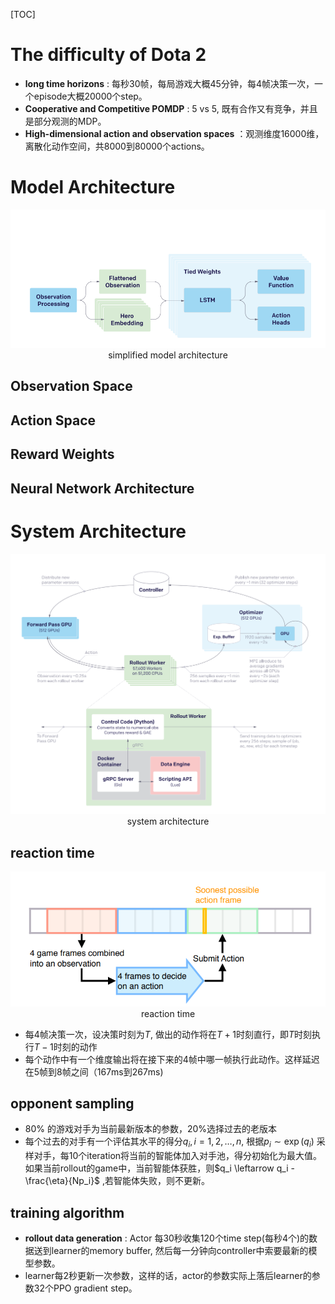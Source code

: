 [TOC]



# The difficulty of Dota 2

- **long time horizons** : 每秒30帧，每局游戏大概45分钟，每4帧决策一次，一个episode大概20000个step。
- **Cooperative and Competitive POMDP** : 5 vs 5, 既有合作又有竞争，并且是部分观测的MDP。
- **High-dimensional action and observation spaces** ：观测维度16000维，离散化动作空间，共8000到80000个actions。

# Model Architecture

<center>
    <img src="./model.png">
    <br>
    <div>
        simplified model architecture
    </div>
</center>

## Observation Space

## Action Space

## Reward Weights

## Neural Network Architecture

# System Architecture

<center>
    <img src = "system.png">
    <br>
    <div>
        system architecture
    </div>
</center>

## reaction time

<center>
    <img src="reaction time.png">
    <div>
        reaction time
    </div>
</center>

- 每4帧决策一次，设决策时刻为$T$, 做出的动作将在$T+1$时刻直行，即$T$时刻执行$T-1$时刻的动作
- 每个动作中有一个维度输出将在接下来的4帧中哪一帧执行此动作。这样延迟在5帧到8帧之间（167ms到267ms)

## opponent sampling 

- 80% 的游戏对手为当前最新版本的参数，20%选择过去的老版本
- 每个过去的对手有一个评估其水平的得分$q_i, i=1,2,\dots,n$, 根据$p_i \sim \exp{(q_i)}$ 采样对手，每10个iteration将当前的智能体加入对手池，得分初始化为最大值。如果当前rollout的game中，当前智能体获胜，则$q_i \leftarrow q_i - \frac{\eta}{Np_i}$ ,若智能体失败，则不更新。

## training algorithm

- **rollout data generation** : Actor 每30秒收集120个time step(每秒4个)的数据送到learner的memory buffer, 然后每一分钟向controller中索要最新的模型参数。
- learner每2秒更新一次参数，这样的话，actor的参数实际上落后learner的参数32个PPO gradient step。









  









